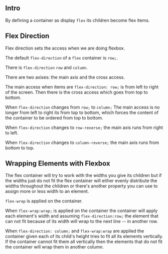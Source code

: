 ## Intro

By defining a container as display `flex` its children become flex items. 

## Flex Direction

Flex direction sets the access when we are doing flexbox.

The default `flex-direction` of a `flex` container is `row;`.

There is `flex-direction` `row` and `column`.

There are two axises: the main axis and the cross access.

The main access when items are `flex-direction: row;` is from left to right of the screen. Then there is the cross access which goes from top to bottom.

When `flex-direction` changes from `row;` to `column;` The main access is no longer from left to right its from top to bottom, which forces the content of the container to be ordered from top to bottom. 

When `flex-direction` changes to `row-reverse;` the main axis runs from right to left.

When `flex-direction` changes to `column-reverse;` the main axis runs from bottom to top.

## Wrapping Elements with Flexbox

The flex container will try to work with the widths you give its children but if the widths just do not fit the flex container will either evenly distribute the widths throughout the children or there's another property you can use to assign more or less width to an element. 

`flex-wrap` is applied on the container. 

When `flex-wrap:wrap;` is applied on the container the container will apply each element's width and assuming `flex-direction:row;` the element that can not fit because of its width will wrap to the next line -- in another row. 

When `flex-direction: column;` and `flex-wrap:wrap` are applied the container given each of its child's height tries to fit all its elements vertically. If the container cannot fit them all vertically then the elements that do not fit the container will wrap them in another column.

